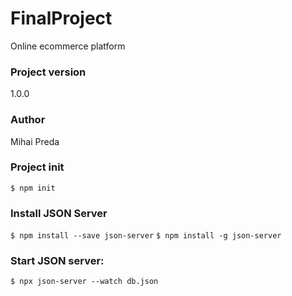 # FinalProject
Online ecommerce platform
### Project version
1.0.0

### Author
Mihai Preda
### Project init
`$ npm init`

### Install JSON Server
`$ npm install --save json-server`
`$ npm install -g json-server`


### Start JSON server:

`$ npx json-server --watch db.json`




<!-- npm install --save json-server
npx json-server --watch db.json -->